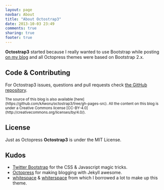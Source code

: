 ```yaml
---
layout: page
navbar: About
title: "About Octostrap3"
date: 2013-10-03 23:49
comments: true
sharing: true
footer: true
---
```


**Octostrap3** started because I really wanted to use Bootstrap while posting
[on my blog](https://kaworu.ch) and all Octopress themes were based on
Bootstrap 2.x.

<h2>Code & Contributing</h2>

For Octostrap3 issues, questions and pull requests check
[the GitHub repository](https://github.com/kAworu/octostrap3).

<small class="text-muted">
The source of this blog is also available
[here](https://github.com/kAworu/octostrap3/tree/gh-pages-src).  All the
content on this blog is under a Creative Commons license
[CC-BY-4.0](http://creativecommons.org/licenses/by/4.0/).
</small>


<h2>License</h2>

Just as Octopress **Octostrap3** is under the MIT License.

<h2>Kudos</h2>

- [Twitter Bootstrap](http://getbootstrap.com/) for the CSS & Javascript magic
  tricks.
- [Octopress](http://octopress.org/) for making blogging with Jekyll
  awesome.
- [whitespace](https://github.com/lucaslew/whitespace) &
  [whiterspace](https://github.com/mjhea0/whiterspace) from which I borrowed a
  lot to make up this theme.
